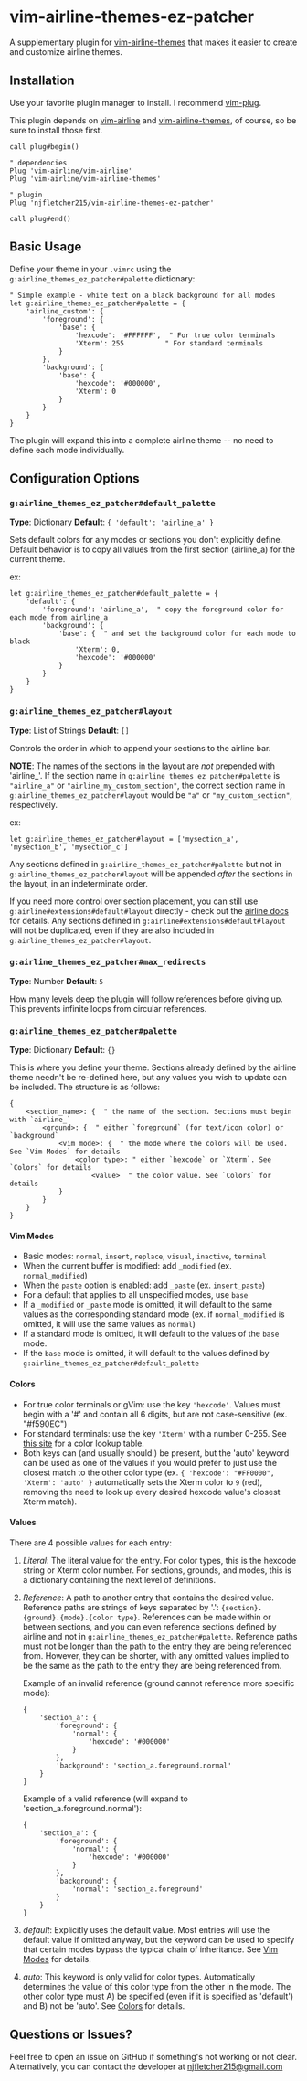# vim-airline-themes-ez-patcher

A supplementary plugin for [vim-airline-themes](https://www.github.com/vim-airline/vim-airline-themes) that makes it easier to create and customize airline themes.

## Installation

Use your favorite plugin manager to install. I recommend [vim-plug](https://github.com/junegunn/vim-plug).

This plugin depends on [vim-airline](https://github.com/vim-airline/vim-airline) and [vim-airline-themes](https://www.github.com/vim-airline/vim-airline-themes), of course, so be sure to install those first.
```vim
call plug#begin()

" dependencies
Plug 'vim-airline/vim-airline'
Plug 'vim-airline/vim-airline-themes'

" plugin
Plug 'njfletcher215/vim-airline-themes-ez-patcher'

call plug#end()
```

## Basic Usage

Define your theme in your `.vimrc` using the `g:airline_themes_ez_patcher#palette` dictionary:
```vim
" Simple example - white text on a black background for all modes
let g:airline_themes_ez_patcher#palette = {
    'airline_custom': {
        'foreground': {
            'base': {
                'hexcode': '#FFFFFF',  " For true color terminals
                'Xterm': 255          " For standard terminals
            }
        },
        'background': {
            'base': {
                'hexcode': '#000000',
                'Xterm': 0
            }
        }
    }
}
```

The plugin will expand this into a complete airline theme -- no need to define each mode individually.

## Configuration Options

### `g:airline_themes_ez_patcher#default_palette`
**Type**: Dictionary
**Default**: `{ 'default': 'airline_a' }`

Sets default colors for any modes or sections you don't explicitly define. Default behavior is to copy all values from the first section (airline_a) for the current theme.

ex:
```vim
let g:airline_themes_ez_patcher#default_palette = {
    'default': {
        'foreground': 'airline_a',  " copy the foreground color for each mode from airline_a
        'background': {
            'base': {  " and set the background color for each mode to black
                'Xterm': 0,
                'hexcode': '#000000'
            }
        }
    }
}
```

### `g:airline_themes_ez_patcher#layout`
**Type**: List of Strings
**Default**: `[]`

Controls the order in which to append your sections to the airline bar.

**NOTE**: The names of the sections in the layout are *not* prepended with 'airline_'. If the section name in `g:airline_themes_ez_patcher#palette` is `"airline_a"` or `"airline_my_custom_section"`, the correct section name in `g:airline_themes_ez_patcher#layout` would be `"a"` or `"my_custom_section"`, respectively.

ex:
```vim
let g:airline_themes_ez_patcher#layout = ['mysection_a', 'mysection_b', 'mysection_c']
```

Any sections defined in `g:airline_themes_ez_patcher#palette` but not in `g:airline_themes_ez_patcher#layout` will be appended *after* the sections in the layout, in an indeterminate order.

If you need more control over section placement, you can still use `g:airline#extensions#default#layout` directly - check out the [airline docs](https://github.com/vim-airline/vim-airline/blob/master/doc/airline.txt) for details. Any sections defined in `g:airline#extensions#default#layout` will not be duplicated, even if they are also included in `g:airline_themes_ez_patcher#layout`.

### `g:airline_themes_ez_patcher#max_redirects`
**Type**: Number
**Default**: `5`

How many levels deep the plugin will follow references before giving up. This prevents infinite loops from circular references.

### `g:airline_themes_ez_patcher#palette`
**Type**: Dictionary
**Default**: `{}`

This is where you define your theme. Sections already defined by the airline theme needn't be re-defined here, but any values you wish to update can be included. The structure is as follows:
```vim
{
    <section_name>: {  " the name of the section. Sections must begin with `airline_`
        <ground>: {  " either `foreground` (for text/icon color) or `background`
            <vim mode>: {  " the mode where the colors will be used. See `Vim Modes` for details
                <color type>: " either `hexcode` or `Xterm`. See `Colors` for details
                    <value>  " the color value. See `Colors` for details
            }
        }
    }
}
```

#### Vim Modes
- Basic modes: `normal`, `insert`, `replace`, `visual`, `inactive`, `terminal`
- When the current buffer is modified: add `_modified` (ex. `normal_modified`)
- When the `paste` option is enabled: add `_paste` (ex. `insert_paste`)
- For a default that applies to all unspecified modes, use `base`
- If a `_modified` or `_paste` mode is omitted, it will default to the same values as the corresponding standard mode (ex. if `normal_modified` is omitted, it will use the same values as `normal`)
- If a standard mode is omitted, it will default to the values of the `base` mode.
- If the `base` mode is omitted, it will default to the values defined by `g:airline_themes_ez_patcher#default_palette`

#### Colors
- For true color terminals or gVim: use the key `'hexcode'`. Values must begin with a '#' and contain all 6 digits, but are not case-sensitive (ex. "#f590EC")
- For standard terminals: use the key `'Xterm'` with a number 0-255. See [this site](https://www.ditig.com/publications/256-colors-cheat-sheet) for a color lookup table.
- Both keys can (and usually should!) be present, but the 'auto' keyword can be used as one of the values if you would prefer to just use the closest match to the other color type (ex. `{ 'hexcode': "#FF0000", 'Xterm': 'auto' }` automatically sets the Xterm color to `9` (red), removing the need to look up every desired hexcode value's closest Xterm match).


#### Values
There are 4 possible values for each entry:

1. *Literal*: The literal value for the entry. For color types, this is the hexcode string or Xterm color number. 
For sections, grounds, and modes, this is a dictionary containing the next level of definitions.

2. *Reference*: A path to another entry that contains the desired value. Reference paths are strings of keys separated by '.': `{section}.{ground}.{mode}.{color type}`.
References can be made within or between sections, and you can even reference sections defined by airline and not in `g:airline_themes_ez_patcher#palette`.
Reference paths must not be longer than the path to the entry they are being referenced from.
However, they can be shorter, with any omitted values implied to be the same as the path to the entry they are being referenced from. 

   Example of an invalid reference (ground cannot reference more specific mode):
   ```vim
   {
       'section_a': {
           'foreground': {
               'normal': {
                   'hexcode': '#000000'
               }
           },
           'background': 'section_a.foreground.normal'
       }
   }
   ```

   Example of a valid reference (will expand to 'section_a.foreground.normal'):
   ```vim
   {
       'section_a': {
           'foreground': {
               'normal': {
                   'hexcode': '#000000'
               }
           },
           'background': {
               'normal': 'section_a.foreground'
           }
       }
   }
   ```

3. *_default_*: Explicitly uses the default value. Most entries will use the default value if omitted anyway, but the keyword can be used to specify that certain modes bypass the typical chain of inheritance. See [Vim Modes](#vim-modes) for details.

4. *_auto_*: This keyword is only valid for color types. Automatically determines the value of this color type from the other in the mode. The other color type must A) be specified (even if it is specified as 'default') and B) not be 'auto'. See [Colors](#colors) for details.

## Questions or Issues?

Feel free to open an issue on GitHub if something's not working or not clear.
Alternatively, you can contact the developer at njfletcher215@gmail.com

